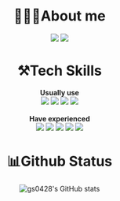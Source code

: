 <div align=center>
  <h1 style="fontSize=50px">👨🏻‍💻About me</h1>
    <a href="https://www.notion.so/120c8a39177849eab58eb3e9cfb4ba03?pvs=4"><img src="https://img.shields.io/badge/Notion-000000?style=for-the-badge&logo=Notion&logoColor=ffffff"></a>
    <a href="https://velog.io/@gs0428"><img src="https://img.shields.io/badge/Velog-20C997?style=for-the-badge&logo=Velog&logoColor=ffffff"></a>

  <h1>⚒️Tech Skills</h1>
  <strong>Usually use</strong>
  <br/>
  <img src="https://img.shields.io/badge/JavaScript-F7DF1E?style=for-the-badge&logo=JavaScript&logoColor=black">
  <img src="https://img.shields.io/badge/TypeScript-3178C6?style=for-the-badge&logo=TypeScript&logoColor=black">
  <img src="https://img.shields.io/badge/React-61DAFB?style=for-the-badge&logo=React&logoColor=black">
  <img src="https://img.shields.io/badge/styled-components-DB7093?style=for-the-badge&logo=styled-components&logoColor=white">
  <br/>
  <br/>
  <strong>Have experienced</strong>
  <br/>
  <img src="https://img.shields.io/badge/next.js-000000?style=for-the-badge&logo=nextdotjs&logoColor=white">
  <img src="https://img.shields.io/badge/vite-646CFF?style=for-the-badge&logo=vite&logoColor=white">
  <img src="https://img.shields.io/badge/React Native-61DAFB?style=for-the-badge&logo=React&logoColor=black">
  <img src="https://img.shields.io/badge/Tailwind Css-06B6D4?style=for-the-badge&logo=tailwindcss&logoColor=white">
  <img src="https://img.shields.io/badge/recoil-3578E5?style=for-the-badge&logo=recoil&logoColor=white">
  <h1>📊Github Status</h1>
  
  ![gs0428's GitHub stats](https://github-readme-stats.vercel.app/api?username=gs0428&show_icons=true&theme=graywhite)
</div>
